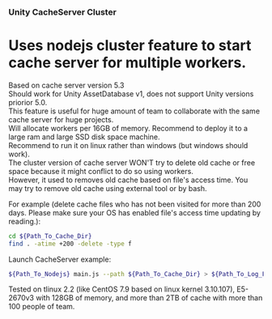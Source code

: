 ### Unity CacheServer Cluster
# Uses nodejs cluster feature to start cache server for multiple workers.
Based on cache server version 5.3  
Should work for Unity AssetDatabase v1, does not support Unity versions priorior 5.0.  
This feature is useful for huge amount of team to collaborate with the same cache server for huge projects.  
Will allocate workers per 16GB of memory. Recommend to deploy it to a large ram and large SSD disk space machine.  
Recommend to run it on linux rather than windows (but windows should work).  
The cluster version of cache server WON'T try to delete old cache or free space because it might conflict to do so using workers.  
However, it used to removes old cache based on file's access time. You may try to remove old cache using external tool or by bash.  

For example (delete cache files who has not been visited for more than 200 days. Please make sure your OS has enabled file's access time updating by reading.):

``` bash
cd ${Path_To_Cache_Dir}
find . -atime +200 -delete -type f
```

Launch CacheServer example:
``` bash
${Path_To_Nodejs} main.js --path ${Path_To_Cache_Dir} > ${Path_To_Log_File}.log
```

Tested on tlinux 2.2 (like CentOS 7.9 based on linux kernel 3.10.107), E5-2670v3 with 128GB of memory, and more than 2TB of cache with more than 100 people of team.  
